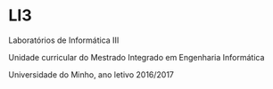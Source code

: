 # LI3
Laboratórios de Informática III

Unidade curricular do Mestrado Integrado em Engenharia Informática

Universidade do Minho, ano letivo 2016/2017
